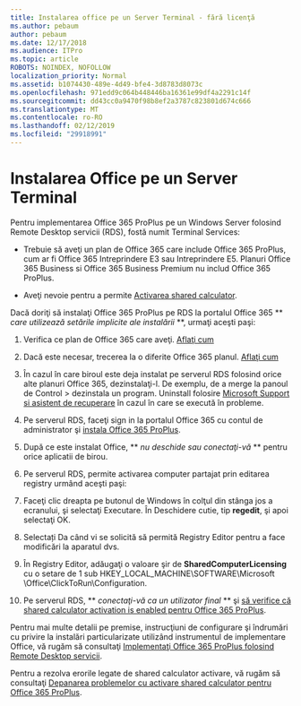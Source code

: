 ```yaml
---
title: Instalarea office pe un Server Terminal - fără licenţă
ms.author: pebaum
author: pebaum
ms.date: 12/17/2018
ms.audience: ITPro
ms.topic: article
ROBOTS: NOINDEX, NOFOLLOW
localization_priority: Normal
ms.assetid: b1074430-489e-4d49-bfe4-3d8783d8073c
ms.openlocfilehash: 971edd9c064b448446ba16361e99df4a2291c14f
ms.sourcegitcommit: dd43cc0a9470f98b8ef2a3787c823801d674c666
ms.translationtype: MT
ms.contentlocale: ro-RO
ms.lasthandoff: 02/12/2019
ms.locfileid: "29918991"
---
```

# <a name="installing-office-on-a-terminal-server"></a>Instalarea Office pe un Server Terminal

Pentru implementarea Office 365 ProPlus pe un Windows Server folosind Remote Desktop servicii (RDS), fostă numit Terminal Services:
  
- Trebuie să aveţi un plan de Office 365 care include Office 365 ProPlus, cum ar fi Office 365 Intreprindere E3 sau Intreprindere E5. Planuri Office 365 Business si Office 365 Business Premium nu includ Office 365 ProPlus.
    
- Aveţi nevoie pentru a permite [Activarea shared calculator](https://docs.microsoft.com/DeployOffice/overview-of-shared-computer-activation-for-office-365-proplus).
    
Dacă doriţi să instalaţi Office 365 ProPlus pe RDS la portalul Office 365 ** *care utilizează setările implicite ale instalării* **, urmaţi aceşti paşi: 
  
1. Verifica ce plan de Office 365 care aveţi. [Aflaţi cum](https://docs.microsoft.com/office365/admin/admin-overview/what-subscription-do-i-have)
    
2. Dacă este necesar, trecerea la o diferite Office 365 planul. [Aflaţi cum](https://docs.microsoft.com/office365/admin/subscriptions-and-billing/switch-to-a-different-plan)
    
3. În cazul în care biroul este deja instalat pe serverul RDS folosind orice alte planuri Office 365, dezinstalaţi-l. De exemplu, de a merge la panoul de Control \> dezinstala un program. Uninstall folosire [Microsoft Support si asistent de recuperare](https://aka.ms/SARA-OfficeUninstall-Alchemy) în cazul în care se execută în probleme. 
    
4. Pe serverul RDS, faceţi sign in la portalul Office 365 cu contul de administrator şi [instala Office 365 ProPlus](https://portal.office.com/OLS/MySoftware.aspx).
    
5. După ce este instalat Office, ** *nu deschide sau conectaţi-vă* ** pentru orice aplicatii de birou. 
    
6. Pe serverul RDS, permite activarea computer partajat prin editarea registry urmând aceşti paşi:
    
1. Faceţi clic dreapta pe butonul de Windows în colţul din stânga jos a ecranului, şi selectaţi Executare. În Deschidere cutie, tip **regedit**, şi apoi selectaţi OK. 
    
2. Selectați Da când vi se solicită să permită Registry Editor pentru a face modificări la aparatul dvs.
    
3. În Registry Editor, adăugaţi o valoare şir de **SharedComputerLicensing** cu o setare de 1 sub HKEY_LOCAL_MACHINE\SOFTWARE\Microsoft \Office\ClickToRun\Configuration. 
    
7. Pe serverul RDS, ** *conectaţi-vă ca un utilizator final* ** şi [să verifice că shared calculator activation is enabled pentru Office 365 ProPlus](https://docs.microsoft.com/DeployOffice/troubleshoot-issues-with-shared-computer-activation-for-office-365-proplus#verify-that-activation-for-office-365-proplus-succeeded).
    
Pentru mai multe detalii pe premise, instrucţiuni de configurare şi îndrumări cu privire la instalări particularizate utilizând instrumentul de implementare Office, vă rugăm să consultaţi [Implementaţi Office 365 ProPlus folosind Remote Desktop servicii](https://docs.microsoft.com/DeployOffice/deploy-office-365-proplus-by-using-remote-desktop-services).
  
Pentru a rezolva erorile legate de shared calculator activare, vă rugăm să consultaţi [Depanarea problemelor cu activare shared calculator pentru Office 365 ProPlus](https://docs.microsoft.com/DeployOffice/troubleshoot-issues-with-shared-computer-activation-for-office-365-proplus).
  

